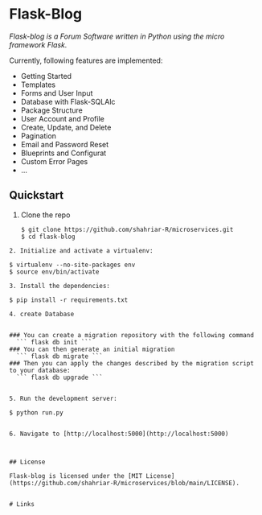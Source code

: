 # Flask-Blog



*Flask-blog is a Forum Software written in Python using the micro framework Flask.*

Currently, following features are implemented:

* Getting Started
* Templates
* Forms and User Input
* Database with Flask-SQLAlc
* Package Structure
* User Account and Profile
* Create, Update, and Delete
* Pagination
*  Email and Password Reset
* Blueprints and Configurat
* Custom Error Pages
* ...

## Quickstart
1. Clone the repo
    ```
    $ git clone https://github.com/shahriar-R/microservices.git
    $ cd flask-blog
  ```
2. Initialize and activate a virtualenv:
  ```
    $ virtualenv --no-site-packages env
    $ source env/bin/activate
  ```
  3. Install the dependencies:
  ```
    $ pip install -r requirements.txt

  ```
4. create Database

 
### You can create a migration repository with the following command
    ``` flask db init ```
### You can then generate an initial migration
    ``` flask db migrate ```
### Then you can apply the changes described by the migration script to your database:
    ``` flask db upgrade ```
 
    
5. Run the development server:
  ```
    $ python run.py
  ```

6. Navigate to [http://localhost:5000](http://localhost:5000)



## License

Flask-blog is licensed under the [MIT License](https://github.com/shahriar-R/microservices/blob/main/LICENSE).


# Links


